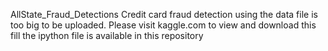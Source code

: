 AllState_Fraud_Detections
Credit card fraud detection using 
the data file is too big to be uploaded. Please visit kaggle.com to view and download this fill
the ipython file is available in this repository
